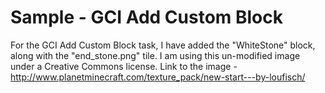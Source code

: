 # Sample - GCI Add Custom Block
For the GCI Add Custom Block task, I have added the "WhiteStone" block, along with the "end_stone.png" tile. I am using this un-modified image
under a Creative Commons license. Link to the image - http://www.planetminecraft.com/texture_pack/new-start---by-loufisch/

